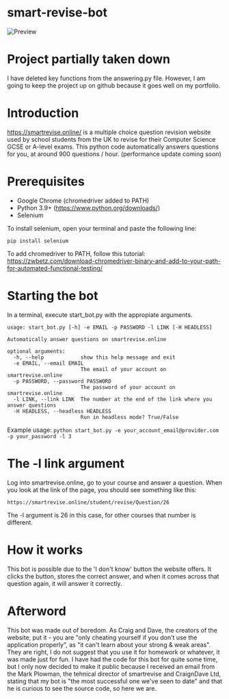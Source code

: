 # smart-revise-bot
![Preview](https://i.imgur.com/okgz66Z.gif)

# Project partially taken down 

I have deleted key functions from the answering.py file. However, I am going to keep the project up on github because it goes well on my portfolio.

# Introduction
https://smartrevise.online/ is a multiple choice question revision website used by school students from the UK to revise for their Computer Science GCSE or A-level exams.
This python code automatically answers questions for you, at around 900 questions / hour. (performance update coming soon)

# Prerequisites
- Google Chrome (chromedriver added to PATH) 
- Python 3.9+ (https://www.python.org/downloads/)
- Selenium

To install selenium, open your terminal and paste the following line:
```
pip install selenium
```

To add chromedriver to PATH, follow this tutorial: 
https://zwbetz.com/download-chromedriver-binary-and-add-to-your-path-for-automated-functional-testing/

# Starting the bot
In a terminal, execute start_bot.py with the appropiate arguments.
```
usage: start_bot.py [-h] -e EMAIL -p PASSWORD -l LINK [-H HEADLESS]

Automatically answer questions on smartrevise.online

optional arguments:
  -h, --help            show this help message and exit
  -e EMAIL, --email EMAIL
                        The email of your account on smartrevise.online
  -p PASSWORD, --password PASSWORD
                        The password of your account on smartrevise.online
  -l LINK, --link LINK  The number at the end of the link where you answer questions
  -H HEADLESS, --headless HEADLESS
                        Run in headless mode? True/False
```

Example usage: `python start_bot.py -e your_account_email@provider.com -p your_password -l 3`

# The -l link argument
Log into smartrevise.online, go to your course and answer a question. When you look at the link of the page, you should see something like this:
```
https://smartrevise.online/student/revise/Question/26
```

The -l argument is 26 in this case, for other courses that number is different.

# How it works
This bot is possible due to the 'I don't know' button the website offers. It clicks the button, stores the correct answer, and when it comes across that question again, it will answer it correctly.

# Afterword 
This bot was made out of boredom. As Craig and Dave, the creators of the website, put it - you are "only cheating yourself if you don't use the application properly", as "it can't learn about your strong & weak areas". They are right, I do not suggest that you use it for homework or whatever, it was made just for fun.
I have had the code for this bot for quite some time, but I only now decided to make it public because I received an email from the Mark Plowman, the tehnical director of smartrevise and CraignDave Ltd, stating that my bot is "the most successful one we've seen to date" and that he is curious to see the source code, so here we are. 





